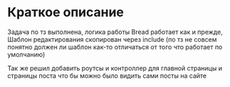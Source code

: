 <h1>Краткое описание</h1>
Задача по тз выполнена, логика работы Bread работает как и прежде,
Шаблон редактирования скопирован через include (по тз не совсем понятно должен ли шаблон как-то отличаться от того что работает по умолчанию)

Так же решил добавить роутсы и контроллер для главной страницы и страницы поста что бы можно было видить сами посты на сайте
